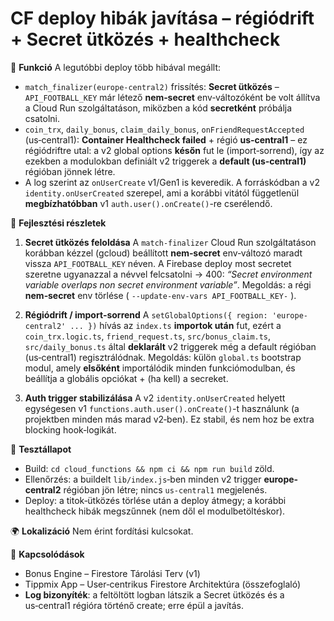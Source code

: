# CF deploy hibák javítása – régiódrift + Secret ütközés + healthcheck

🎯 **Funkció**
A legutóbbi deploy több hibával megállt:

* `match_finalizer(europe-central2)` frissítés: **Secret ütközés** – `API_FOOTBALL_KEY` már létező **nem‑secret** env‑változóként be volt állítva a Cloud Run szolgáltatáson, miközben a kód **secretként** próbálja csatolni.
* `coin_trx`, `daily_bonus`, `claim_daily_bonus`, `onFriendRequestAccepted` (us‑central1): **Container Healthcheck failed** + régió **us‑central1** – ez régiódriftre utal: a v2 global options **későn** fut le (import‑sorrend), így az ezekben a modulokban definiált v2 triggerek a **default (us‑central1)** régióban jönnek létre.
* A log szerint az `onUserCreate` v1/Gen1 is keveredik. A forráskódban a v2 `identity.onUserCreated` szerepel, ami a korábbi vitától függetlenül **megbízhatóbban** v1 `auth.user().onCreate()`-re cserélendő.

🧠 **Fejlesztési részletek**

1. **Secret ütközés feloldása**
   A `match-finalizer` Cloud Run szolgáltatáson korábban kézzel (gcloud) beállított **nem‑secret** env‑változó maradt vissza `API_FOOTBALL_KEY` néven. A Firebase deploy most secretet szeretne ugyanazzal a névvel felcsatolni → 400: *“Secret environment variable overlaps non secret environment variable”*. Megoldás: a régi **nem‑secret** env törlése ( `--update-env-vars API_FOOTBALL_KEY-` ).

2. **Régiódrift / import‑sorrend**
   A `setGlobalOptions({ region: 'europe-central2' ... })` hívás az `index.ts` **importok után** fut, ezért a `coin_trx.logic.ts`, `friend_request.ts`, `src/bonus_claim.ts`, `src/daily_bonus.ts` által **deklarált** v2 triggerek még a default régióban (us‑central1) regisztrálódnak. Megoldás: külön `global.ts` bootstrap modul, amely **elsőként** importálódik minden funkciómodulban, és beállítja a globális opciókat + (ha kell) a secreket.

3. **Auth trigger stabilizálása**
   A v2 `identity.onUserCreated` helyett egységesen v1 `functions.auth.user().onCreate()`-t használunk (a projektben minden más marad v2‑ben). Ez stabil, és nem hoz be extra blocking hook‑logikát.

🧪 **Tesztállapot**

* Build: `cd cloud_functions && npm ci && npm run build` zöld.
* Ellenőrzés: a buildelt `lib/index.js`‑ben minden v2 trigger **europe-central2** régióban jön létre; nincs `us-central1` megjelenés.
* Deploy: a titok‑ütközés törlése után a deploy átmegy; a korábbi healthcheck hibák megszűnnek (nem dől el modulbetöltéskor).

🌍 **Lokalizáció**
Nem érint fordítási kulcsokat.

📎 **Kapcsolódások**

* Bonus Engine – Firestore Tárolási Terv (v1)
* Tippmix App – User‑centrikus Firestore Architektúra (összefoglaló)
* **Log bizonyíték**: a feltöltött logban látszik a Secret ütközés és a us‑central1 régióra történő create; erre épül a javítás.
